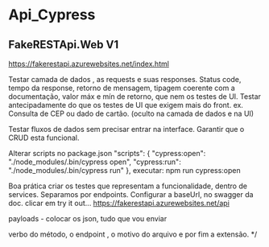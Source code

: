 # Api_Cypress

## FakeRESTApi.Web V1
https://fakerestapi.azurewebsites.net/index.html

Testar camada de dados , as requests e suas responses.
Status code, tempo da response, retorno de mensagem, tipagem coerente com a documentação, valor máx e mín de retorno,
que nem os testes de UI. Testar antecipadamente do que os testes de UI que exigem mais do front. 
ex. Consulta de CEP ou dado de cartão. (oculto na camada de dados e na UI)

Testar fluxos de dados sem precisar entrar na interface.
Garantir que o CRUD esta funcional.

Alterar scripts no package.json
  "scripts": {
    "cypress:open": "./node_modules/.bin/cypress open",
    "cypress:run": "./node_modules/.bin/cypress run"
  },
executar:
  npm run cypress:open

Boa prática criar os testes que representam a funcionalidade, dentro de services. Separamos por endpoints.
Configurar a baseUrl, no swagger da doc. clicar em try it out...
https://fakerestapi.azurewebsites.net/api


payloads - colocar os json, tudo que vou enviar

verbo do método, o endpoint , o motivo do arquivo e por fim a extensão.
*/